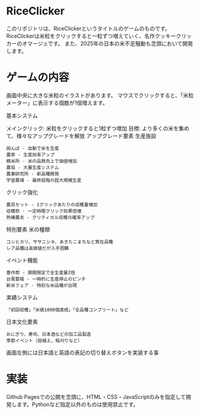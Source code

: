 # RiceClicker
このリポジトリは、RiceClickerというタイトルのゲームのものです。
RiceClickerは米粒をクリックすると一粒ずつ増えていく、名作クッキークリッカーのオマージュです。
また、2025年の日本の米不足騒動も念頭において開発します。

# ゲームの内容
画面中央に大きな米粒のイラストがあります。
マウスでクリックすると、「米粒メーター」に表示する個数が1個増えます。

基本システム

メインクリック: 米粒をクリックすると1粒ずつ増加
目標: より多くの米を集めて、様々なアップグレードを解放
アップグレード要素
生産施設

    田んぼ - 自動で米を生産
    農家 - 生産効率アップ
    精米所 - 米の品質向上で価値増加
    農協 - 大量生産システム
    農業研究所 - 新品種開発
    宇宙農場 - 最終段階の超大規模生産

クリック強化

    農具セット - 1クリックあたりの収穫量増加
    収穫祭 - 一定時間クリック効果倍増
    熟練農夫 - クリティカル収穫の確率アップ

特別要素
米の種類

    コシヒカリ、ササニシキ、あきたこまちなど実在品種
    レア品種は高価値だが入手困難

イベント機能

    豊作祭 - 期間限定で全生産量2倍
    台風警報 - 一時的に生産停止のピンチ
    新米フェア - 特別な米品種が出現

実績システム

    「初回収穫」「米俵1000個達成」「全品種コンプリート」など

日本文化要素

    おにぎり、寿司、日本酒などの加工品製造
    季節イベント（田植え、稲刈りなど）

画面左側には日本語と英語の表記の切り替えボタンを実装する事

# 実装
Github Pagesでの公開を念頭に、HTML・CSS・JavaScriptのみを指定して開発します。Pythonなど指定以外のものは使用禁止です。
